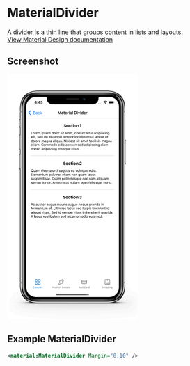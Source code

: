 # MaterialDivider
A divider is a thin line that groups content in lists and layouts.
<br/>
[View Material Design documentation](https://material.io/components/dividers)

## Screenshot

<img src="https://github.com/HorusSoftwareUY/MaterialDesignControlsPlugin/blob/master/screenshots/divider.png" width="300">

## Example MaterialDivider
```XML
<material:MaterialDivider Margin="0,10" />
```